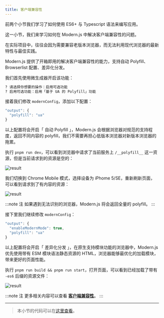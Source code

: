 ```yaml
---
title: 客户端兼容性
---
```


前两个小节我们学习了如何使用 ES6+ 与 Typescript 语法来编写应用。

这一小节，我们来学习如何在 Modern.js 中解决客户端兼容性的问题。

在实际项目中，往往会因为需要兼容老版本浏览器，而无法利用现代浏览器的最新特性与最佳实践。

Modern.js 提供了开箱即用的解决客户端兼容性的能力，支持自动 Polyfill、Browserlist 配置、差异化分发。

我们首先使用微生成器开启该功能：

```bash
? 请选择你想要的操作：启用可选功能
? 启用可选功能：启用「基于 UA 的 Polyfill」功能
```

接着我们修改 `modernConfig`，添加以下配置：

```js
"output": {
  "polyfill": "ua"
}
```

以上配置将会开启「 自动 Polyfill 」，Modern.js 会根据浏览器对规范的支持程度，返回不同内容的 polyfill，我们不需要再担心低版本浏览器对新版本浏览器的拖累。

执行 `pnpm run dev`，可以看到浏览器中请求了当前服务上 `/__polyfill__` 这一资源，但是当前请求到的资源是空的：

![result](https://lf3-static.bytednsdoc.com/obj/eden-cn/aphqeh7uhohpquloj/modern-js/docs/result1.png)

我们切换到 Chrome Mobile 模式，选择设备为 iPhome 5/SE，重新刷新页面，可以看到请求到了有内容的资源：

![result](https://lf3-static.bytednsdoc.com/obj/eden-cn/aphqeh7uhohpquloj/modern-js/docs/result2.png)

:::note 注
如果遇到无法识别的浏览器，Modern.js 将会返回全量的 polyfill。
:::

接下里我们继续修改 `modernConfig`：

```js
"output": {
  "enableModernMode": true,
  "polyfill": "ua"
}
```

以上配置将会开启「 差异化分发 」，在原生支持模块功能的浏览器中，Modern.js 优先使用带有 ESM 模块语法静态资源的 HTML，浏览器能够最优化的加载模块，带来更好的页面性能。

执行 `pnpm run build && pnpm run start`，打开页面，可以看到已经加载了带有 `-es6` 后缀的资源文件：

![result](https://lf3-static.bytednsdoc.com/obj/eden-cn/aphqeh7uhohpquloj/modern-js/docs/result3.png)

:::note 注
更多相关内容可以查看 [**客户端兼容性**](/docs/guides/usages/basic-configuration/compatibility)。
:::

---

> 本小节的代码可以在[这里查看](https://github.com/modern-js-dev/modern-js-examples/tree/main/tutorials/c04/hello-modern-3)。
